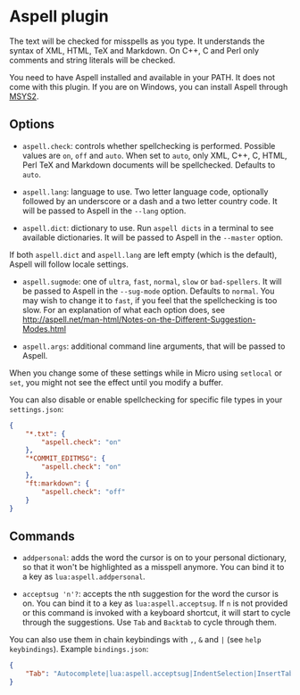 # Aspell plugin

The text will be checked for misspells as you type. It understands the syntax
of XML, HTML, TeX and Markdown. On C++, C and Perl only comments and string
literals will be checked.

You need to have Aspell installed and available in your PATH. It does not come
with this plugin. If you are on Windows, you can install Aspell through
[MSYS2](https://www.msys2.org/).

## Options

* `aspell.check`: controls whether spellchecking is performed. Possible values
   are `on`, `off` and `auto`. When set to `auto`, only XML, C++, C, HTML, Perl
   TeX and Markdown documents will be spellchecked. Defaults to `auto`.

* `aspell.lang`: language to use. Two letter language code, optionally followed
   by an underscore or a dash and a two letter country code. It will be passed
   to Aspell in the `--lang` option.

* `aspell.dict`: dictionary to use. Run `aspell dicts` in a terminal to see
   available dictionaries. It will be passed to Aspell in the `--master` option.

If both `aspell.dict` and `aspell.lang` are left empty (which is the default),
Aspell will follow locale settings.

* `aspell.sugmode`: one of `ultra`, `fast`, `normal`, `slow` or `bad-spellers`.
   It will be passed to Aspell in the `--sug-mode` option. Defaults to `normal`.
   You may wish to change it to `fast`, if you feel that the spellchecking is
   too slow. For an explanation of what each option does, see
   http://aspell.net/man-html/Notes-on-the-Different-Suggestion-Modes.html

* `aspell.args`: additional command line arguments, that will be passed to
   Aspell.

When you change some of these settings while in Micro using `setlocal` or
`set`, you might not see the effect until you modify a buffer.

You can also disable or enable spellchecking for specific file types in your
`settings.json`:

```json
{
    "*.txt": {
        "aspell.check": "on"
    },
    "*COMMIT_EDITMSG": {
        "aspell.check": "on"
    },
    "ft:markdown": {
        "aspell.check": "off"
    }
}
```

## Commands

* `addpersonal`: adds the word the cursor is on to your personal dictionary, so
   that it won't be highlighted as a misspell anymore. You can bind it to a key
   as `lua:aspell.addpersonal`.

* `acceptsug 'n'?`: accepts the nth suggestion for the word the cursor is on.
   You can bind it to a key as `lua:aspell.acceptsug`. If `n` is not provided or
   this command is invoked with a keyboard shortcut, it will start to cycle
   through the suggestions. Use `Tab` and `Backtab` to cycle through them.

You can also use them in chain keybindings with `,`, `&` and `|` (see
`help keybindings`). Example `bindings.json`:

```json
{
    "Tab": "Autocomplete|lua:aspell.acceptsug|IndentSelection|InsertTab"
}
```
